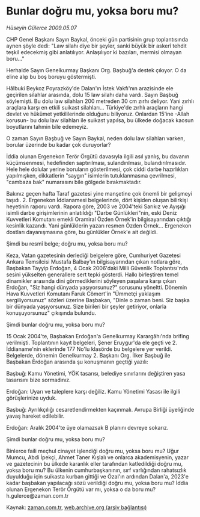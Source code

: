 # Bunlar doğru mu, yoksa boru mu?

*Hüseyin Gülerce 2009.05.07*

<tr><td class="metin" colspan="2" style="padding-top: 20px; padding-left: 5px; padding-right: 10px;">CHP Genel Başkanı Sayın Baykal, önceki gün partisinin grup toplantısında aynen şöyle dedi: "Law silahı diye bir şeyler, sanki büyük bir askerî tehdit teşkil edecekmiş gibi anlatılıyor. Anlaşılıyor ki bazıları, mermisi olmayan boru..."</td></tr><tr><td class="metin" colspan="2" style="padding-top: 20px; padding-left: 5px; padding-right: 10px;"><p>Herhalde Sayın Genelkurmay Başkanı Org. Başbuğ'a destek çıkıyor. O da eline alıp bu boş boruyu göstermişti.
<p>Hâlbuki Beykoz Poyrazköy'de Dalan'ın İstek Vakfı'nın arazisinde ele geçirilen silahlar arasında, dolu 15 law silahı daha vardı. Sayın Başbuğ söylemişti. Bu dolu law silahları 200 metreden 30 cm zırhı deliyor. Yani zırhlı araçlara karşı en etkili suikast silahları... Türkiye'de zırhlı araçların hangi devlet ve hükümet yetkililerinde olduğunu biliyoruz. Onlardan 15'ine -Allah korusun- bu dolu law silahları ile suikast yapılsa, bu ülkede doğacak kaosun boyutlarını tahmin bile edemeyiz.
<p>O zaman Sayın Başbuğ ve Sayın Baykal, neden dolu law silahları varken, borular üzerinde bu kadar çok duruyorlar?
<p>İddia olunan Ergenekon Terör Örgütü davasıyla ilgili asıl yanlış, bu davanın küçümsenmesi, hedefinden saptırılması, sulandırılması, bulandırılmasıdır. Hele hele dolular yerine boruların gösterilmesi, çok ciddi darbe hazırlıkları yapılmışken, dikkatlerin "saygın" isimlerin tutuklanmasına çevrilmesi, "cambaza bak" numarasını bile gölgede bırakmaktadır.
<p>Bakınız geçen hafta Taraf gazetesi yine manşetine çok önemli bir gelişmeyi taşıdı. 2. Ergenekon İddianamesi belgelerinde, dört kişiden oluşan bilirkişi heyetinin raporu vardı. Rapora göre, 2003 ve 2004'teki Sarıkız ve Ayışığı isimli darbe girişimlerinin anlatıldığı "Darbe Günlükleri"nin, eski Deniz Kuvvetleri Komutanı emekli Oramiral Özden Örnek'in bilgisayarından çıktığı kesinlik kazandı. Yani günlüklerin yazarı resmen Özden Örnek... Ergenekon dostları dayanışmasına göre, bu günlükler Örnek'e ait değildi.
<p>Şimdi bu resmî belge; doğru mu, yoksa boru mu?
<p>Keza, Vatan gazetesinin derlediği belgelere göre, Cumhuriyet Gazetesi Ankara Temsilcisi Mustafa Balbay'ın bilgisayarından çıkan notlara göre, Başbakan Tayyip Erdoğan, 4 Ocak 2006'daki Milli Güvenlik Toplantısı'nda sesini yükselten generallere sert tepki gösterdi. Halkı birleştiren temel dinamikler arasında dini görmediklerini söyleyen paşalara karşı çıkan Erdoğan, "Siz hangi dünyada yaşıyorsunuz?" sorusunu yöneltti. Dönemin Hava Kuvvetleri Komutanı Faruk Cömert'in "Ümmetçi yaklaşım sergiliyorsunuz" sözleri üzerine Başbakan, "Dinle o zaman beni. Siz başka bir dünyada yaşıyorsunuz. Size birileri bir şeyler getiriyor, onlarla konuşuyorsunuz" çıkışında bulundu.
<p>Şimdi bunlar doğru mu, yoksa boru mu?
<p>15 Ocak 2004'te, Başbakan Erdoğan'a Genelkurmay Karargâhı'nda brifing verilmişti. Toplantının kayıt belgeleri, Şener Eruygur'da ele geçti ve 2. İddianame'nin eklerinde 177 No'lu klasörde bu belgelere yer verildi. Belgelerde, dönemin Genelkurmay 2. Başkanı Org. İlker Başbuğ ile Başbakan Erdoğan arasında şu konuşmanın geçtiği yazılı:
<p>Başbuğ: Kamu Yönetimi, YÖK tasarısı, belediye sınırlarını değiştiren yasa tasarısını bize sormadınız.
<p>Erdoğan: Uyarı ve taleplere karşı değiliz. Kamu Yönetimi Yasası ile ilgili görüşlerinize uyduk.
<p>Başbuğ: Ayrılıkçılığı cesaretlendirmekten kaçınmalı. Avrupa Birliği üyeliğinde yavaş hareket edilebilir.
<p>Erdoğan: Aralık 2004'te üye olamazsak B planını devreye sokarız.
<p>Şimdi bunlar doğru mu, yoksa boru mu?
<p>Binlerce faili meçhul cinayet işlendiği doğru mu, yoksa boru mu? Uğur Mumcu, Abdi İpekçi, Ahmet Taner Kışlalı ve onlarca akademisyenin, yazar ve gazetecinin bu ülkede karanlık eller tarafından katledildiği doğru mu, yoksa boru mu? Bu ülkenin cumhurbaşkanının, sırf varlığından rahatsızlık duyulduğu için suikasta kurban gittiği ve Özal'ın ardından Dalan'a, 2023'e kadar başbakan yapılacağı sözü verildiği doğru mu, yoksa boru mu? İddia olunan Ergenekon Terör Örgütü var mı, yoksa o da boru mu? h.gulerce@zaman.com.tr<br/></p></p></p></p></p></p></p></p></p></p></p></p></p></p></p></td></tr>

Kaynak: [zaman.com.tr](http://zaman.com.tr/yazar.do?yazino=845568), [web.archive.org (arşiv bağlantısı)](http://web.archive.org/web/20090515101236/http://www.zaman.com.tr:80/yazar.do?yazino=845568)

